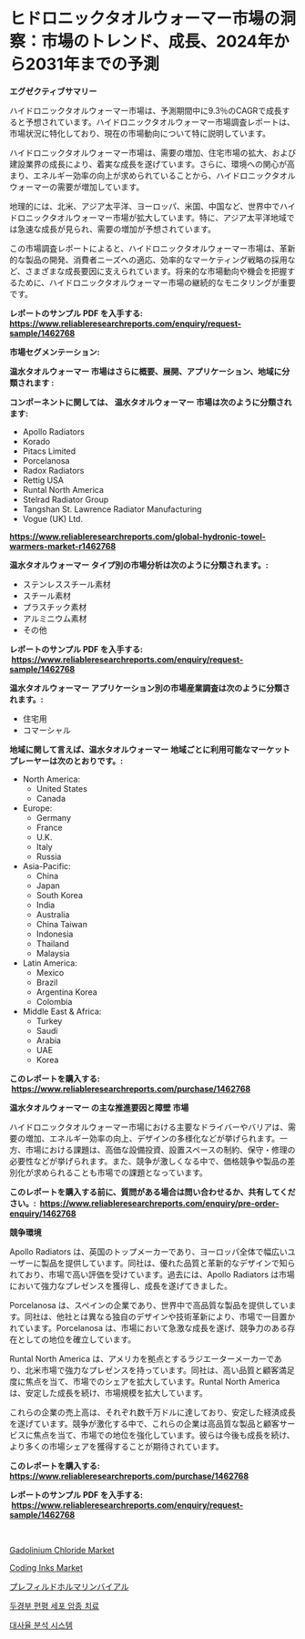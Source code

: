 <p><h1>ヒドロニックタオルウォーマー市場の洞察：市場のトレンド、成長、2024年から2031年までの予測</h1></p><p><strong>エグゼクティブサマリー</strong></p>
<p><p>ハイドロニックタオルウォーマー市場は、予測期間中に9.3％のCAGRで成長すると予想されています。ハイドロニックタオルウォーマー市場調査レポートは、市場状況に特化しており、現在の市場動向について特に説明しています。</p><p>ハイドロニックタオルウォーマー市場は、需要の増加、住宅市場の拡大、および建設業界の成長により、着実な成長を遂げています。さらに、環境への関心が高まり、エネルギー効率の向上が求められていることから、ハイドロニックタオルウォーマーの需要が増加しています。</p><p>地理的には、北米、アジア太平洋、ヨーロッパ、米国、中国など、世界中でハイドロニックタオルウォーマー市場が拡大しています。特に、アジア太平洋地域では急速な成長が見られ、需要の増加が予想されています。</p><p>この市場調査レポートによると、ハイドロニックタオルウォーマー市場は、革新的な製品の開発、消費者ニーズへの適応、効率的なマーケティング戦略の採用など、さまざまな成長要因に支えられています。将来的な市場動向や機会を把握するために、ハイドロニックタオルウォーマー市場の継続的なモニタリングが重要です。</p></p>
<p><strong>レポートのサンプル PDF を入手する: <a href="https://www.reliableresearchreports.com/enquiry/request-sample/1462768">https://www.reliableresearchreports.com/enquiry/request-sample/1462768</a></strong></p>
<p><strong>市場セグメンテーション:</strong></p>
<p><strong> 温水タオルウォーマー 市場はさらに概要、展開、アプリケーション、地域に分類されます :</strong></p>
<p><strong>コンポーネントに関しては、 温水タオルウォーマー 市場は次のように分類されます: &nbsp;</strong></p>
<p><ul><li>Apollo Radiators</li><li>Korado</li><li>Pitacs Limited</li><li>Porcelanosa</li><li>Radox Radiators</li><li>Rettig USA</li><li>Runtal North America</li><li>Stelrad Radiator Group</li><li>Tangshan St. Lawrence Radiator Manufacturing</li><li>Vogue (UK) Ltd.</li></ul></p>
<p><strong><a href="https://www.reliableresearchreports.com/global-hydronic-towel-warmers-market-r1462768">https://www.reliableresearchreports.com/global-hydronic-towel-warmers-market-r1462768</a></strong></p>
<p><strong> 温水タオルウォーマー タイプ別の市場分析は次のように分類されます。:</strong></p>
<p><ul><li>ステンレススチール素材</li><li>スチール素材</li><li>プラスチック素材</li><li>アルミニウム素材</li><li>その他</li></ul></p>
<p><strong>レポートのサンプル PDF を入手する: &nbsp;<a href="https://www.reliableresearchreports.com/enquiry/request-sample/1462768">https://www.reliableresearchreports.com/enquiry/request-sample/1462768</a></strong></p>
<p><strong> 温水タオルウォーマー アプリケーション別の市場産業調査は次のように分類されます。:</strong></p>
<p><ul><li>住宅用</li><li>コマーシャル</li></ul></p>
<p><strong>地域に関して言えば、温水タオルウォーマー 地域ごとに利用可能なマーケットプレーヤーは次のとおりです。:</strong></p>
<p><ul>
    <li>
        North America:
        <ul>
            <li>United States</li>
            <li>Canada</li>
        </ul>
    </li>
    <li>
        Europe:
        <ul>
            <li>Germany</li>
            <li>France</li>
            <li>U.K.</li>
            <li>Italy</li>
            <li>Russia</li>
        </ul>
    </li>
    <li>
        Asia-Pacific:
        <ul>
            <li>China</li>
            <li>Japan</li>
            <li>South Korea</li>
            <li>India</li>
            <li>Australia</li>
            <li>China Taiwan</li>
            <li>Indonesia</li>
            <li>Thailand</li>
            <li>Malaysia</li>
        </ul>
    </li>
    <li>
        Latin America:
        <ul>
            <li>Mexico</li>
            <li>Brazil</li>
            <li>Argentina Korea</li>
            <li>Colombia</li>
        </ul>
    </li>
    <li>
        Middle East & Africa:
        <ul>
            <li>Turkey</li>
            <li>Saudi</li>
            <li>Arabia</li>
            <li>UAE</li>
            <li>Korea</li>
        </ul>
    </li>
    </ul></p>
<p><strong>このレポートを購入する: &nbsp;<a href="https://www.reliableresearchreports.com/purchase/1462768">https://www.reliableresearchreports.com/purchase/1462768</a></strong></p>
<p><strong>温水タオルウォーマー の主な推進要因と障壁 市場</strong></p>
<p><p>ハイドロニックタオルウォーマー市場における主要なドライバーやバリアは、需要の増加、エネルギー効率の向上、デザインの多様化などが挙げられます。一方、市場における課題は、高価な設備投資、設置スペースの制約、保守・修理の必要性などが挙げられます。また、競争が激しくなる中で、価格競争や製品の差別化が求められることも市場での課題となっています。</p></p>
<p><strong>このレポートを購入する前に、質問がある場合は問い合わせるか、共有してください。:&nbsp; <a href="https://www.reliableresearchreports.com/enquiry/pre-order-enquiry/1462768">https://www.reliableresearchreports.com/enquiry/pre-order-enquiry/1462768</a></strong></p>
<p><strong>競争環境</strong></p>
<p><p>Apollo Radiators は、英国のトップメーカーであり、ヨーロッパ全体で幅広いユーザーに製品を提供しています。同社は、優れた品質と革新的なデザインで知られており、市場で高い評価を受けています。過去には、Apollo Radiators は市場において強力なプレゼンスを獲得し、成長を遂げてきました。</p><p>Porcelanosa は、スペインの企業であり、世界中で高品質な製品を提供しています。同社は、他社とは異なる独自のデザインや技術革新により、市場で一目置かれています。Porcelanosa は、市場において急激な成長を遂げ、競争力のある存在としての地位を確立しています。</p><p>Runtal North America は、アメリカを拠点とするラジエーターメーカーであり、北米市場で強力なプレゼンスを持っています。同社は、高い品質と顧客満足度に焦点を当て、市場でのシェアを拡大しています。Runtal North America は、安定した成長を続け、市場規模を拡大しています。</p><p>これらの企業の売上高は、それぞれ数千万ドルに達しており、安定した経済成長を遂げています。競争が激化する中で、これらの企業は高品質な製品と顧客サービスに焦点を当て、市場での地位を強化しています。彼らは今後も成長を続け、より多くの市場シェアを獲得することが期待されています。</p></p>
<p><strong>このレポートを購入する: &nbsp; <a href="https://www.reliableresearchreports.com/purchase/1462768">https://www.reliableresearchreports.com/purchase/1462768</a></strong></p>
<p><strong>レポートのサンプル PDF を入手する: &nbsp;<a href="https://www.reliableresearchreports.com/enquiry/request-sample/1462768">https://www.reliableresearchreports.com/enquiry/request-sample/1462768</a></strong><strong></strong></p>
<p>&nbsp;</p>
<p><p><a href="https://issuu.com/reportprime-2/docs/gadolinium-chloride-market-size-2030.pptx">Gadolinium Chloride Market</a></p><p><a href="https://issuu.com/reportprime-2/docs/coding-inks-market-size-2030.pptx">Coding Inks Market</a></p><p><a href="https://github.com/schmahlson/Market-Research-Report-List-1/blob/main/467383730419.md">プレフィルドホルマリンバイアル</a></p><p><a href="https://github.com/vsoq0zknh59/Market-Research-Report-List-1/blob/main/341391827945.md">두경부 편평 세포 암종 치료</a></p><p><a href="https://github.com/Tristiarton768456/Market-Research-Report-List-1/blob/main/606665127946.md">대사율 분석 시스템</a></p></p>